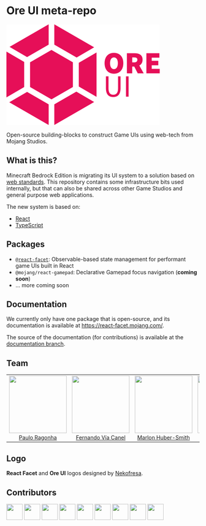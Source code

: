 # Ore UI meta-repo

<img src="logo.png" width="400px" />

Open-source building-blocks to construct Game UIs using web-tech from Mojang Studios.

## What is this?

Minecraft Bedrock Edition is migrating its UI system to a solution based on [web standards](https://coherent-labs.com/products/coherent-gameface/). This repository contains some infrastructure bits used internally, but that can also be shared across other Game Studios and general purpose web applications.

The new system is based on:

- [React](https://reactjs.org/)
- [TypeScript](https://www.typescriptlang.org/)

## Packages

- [`@react-facet`](packages/@react-facet): Observable-based state management for performant game UIs built in React
- `@mojang/react-gamepad`: Declarative Gamepad focus navigation (**coming soon**)
- ... more coming soon

## Documentation

We currently only have one package that is open-source, and its documentation is available at https://react-facet.mojang.com/.

The source of the documentation (for contributions) is available at the [documentation branch](https://github.com/Mojang/ore-ui/tree/documentation).

## Team

<table>
  <tbody>
    <tr>
      <td align="center" valign="top">
        <img width="150" height="150" src="https://github.com/pirelenito.png?s=150">
        <br>
        <a href="https://github.com/pirelenito">Paulo Ragonha</a>
      </td>
      <td align="center" valign="top">
        <img width="150" height="150" src="https://github.com/xaviervia.png?s=150">
        <br>
        <a href="https://github.com/xaviervia">Fernando Vía Canel</a>
      </td>
      <td align="center" valign="top">
        <img width="150" height="150" src="https://github.com/marlonicus.png?s=150">
        <br>
        <a href="https://github.com/marlonicus">Marlon Huber-Smith</a>
      </td>
      <td align="center" valign="top">
        <img width="150" height="150" src="https://github.com/prog666.png?s=150">
        <br>
        <a href="https://github.com/prog666">Danila Dergachev</a>
      </td>
     </tr>
  </tbody>
</table>

## Logo

**React Facet** and **Ore UI** logos designed by [Nekofresa](https://twitter.com/nekofresa).

## Contributors

<a href="https://github.com/Warwolt" target="_blank"><img width="42" height="42" src="https://github.com/Warwolt.png?s=42"></a>
<a href="https://github.com/lucaslsf" target="_blank"><img width="42" height="42" src="https://github.com/lucaslsf.png?s=42"></a>
<a href="https://github.com/volgar" target="_blank"><img width="42" height="42" src="https://github.com/volgar.png?s=42"></a>
<a href="https://github.com/SleepyWerewolf" target="_blank"><img width="42" height="42" src="https://github.com/SleepyWerewolf.png?s=42"></a>
<a href="https://github.com/Joslind" target="_blank"><img width="42" height="42" src="https://github.com/Joslind.png?s=42"></a>
<a href="https://github.com/OskarPedersen" target="_blank"><img width="42" height="42" src="https://github.com/OskarPedersen.png?s=42"></a>
<a href="https://github.com/pillimoj" target="_blank"><img width="42" height="42" src="https://github.com/pillimoj.png?s=42"></a>
<a href="https://github.com/timlindeberg" target="_blank"><img width="42" height="42" src="https://github.com/timlindeberg.png?s=42"></a>
<a href="https://github.com/adwenture" target="_blank"><img width="42" height="42" src="https://github.com/adwenture.png?s=42"></a>

